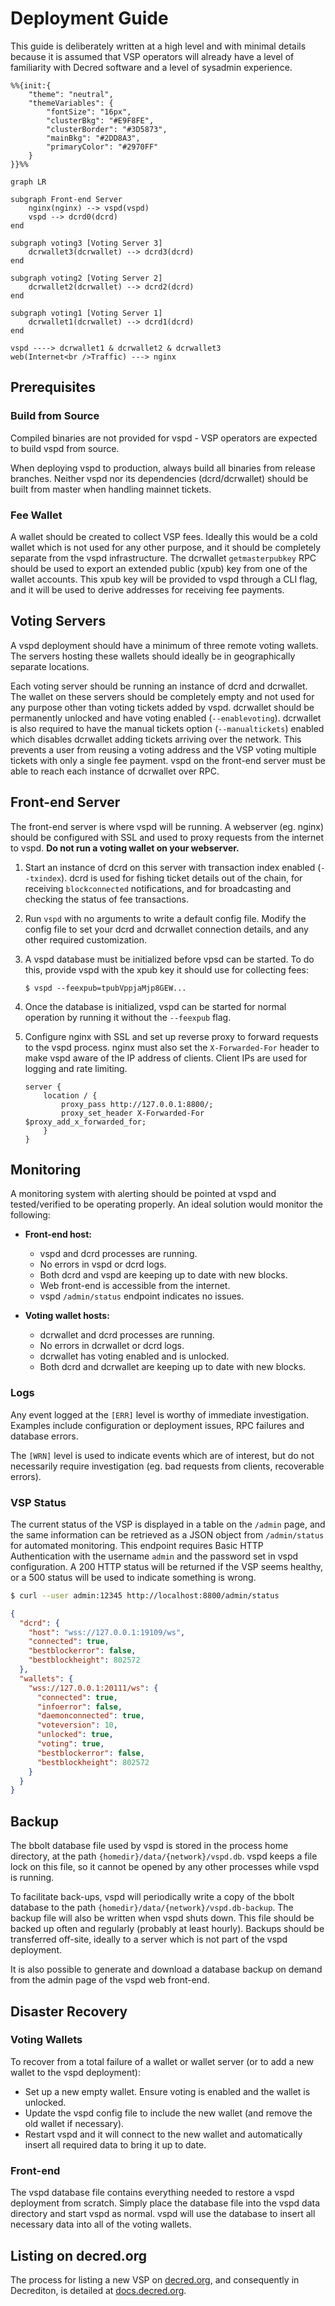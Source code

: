 # Deployment Guide

This guide is deliberately written at a high level and with minimal details
because it is assumed that VSP operators will already have a level of
familiarity with Decred software and a level of sysadmin experience.

```mermaid
%%{init:{
    "theme": "neutral",
    "themeVariables": {
        "fontSize": "16px",
        "clusterBkg": "#E9F8FE",
        "clusterBorder": "#3D5873",
        "mainBkg": "#2DD8A3",
        "primaryColor": "#2970FF"
    }
}}%%

graph LR

subgraph Front-end Server
    nginx(nginx) --> vspd(vspd)
    vspd --> dcrd0(dcrd)
end

subgraph voting3 [Voting Server 3]
    dcrwallet3(dcrwallet) --> dcrd3(dcrd)
end

subgraph voting2 [Voting Server 2]
    dcrwallet2(dcrwallet) --> dcrd2(dcrd)
end

subgraph voting1 [Voting Server 1]
    dcrwallet1(dcrwallet) --> dcrd1(dcrd)
end

vspd ----> dcrwallet1 & dcrwallet2 & dcrwallet3
web(Internet<br />Traffic) ---> nginx
```

## Prerequisites

### Build from Source

Compiled binaries are not provided for vspd - VSP operators are expected to
build vspd from source.

When deploying vspd to production, always build all binaries from release
branches.
Neither vspd nor its dependencies (dcrd/dcrwallet) should be built from master
when handling mainnet tickets.

### Fee Wallet

A wallet should be created to collect VSP fees. Ideally this would be a cold
wallet which is not used for any other purpose, and it should be completely
separate from the vspd infrastructure. The dcrwallet `getmasterpubkey` RPC
should be used to export an extended public (xpub) key from one of the wallet
accounts. This xpub key will be provided to vspd through a CLI flag, and it will
be used to derive addresses for receiving fee payments.

## Voting Servers

A vspd deployment should have a minimum of three remote voting wallets. The
servers hosting these wallets should ideally be in geographically separate
locations.

Each voting server should be running an instance of dcrd and dcrwallet. The
wallet on these servers should be completely empty and not used for any purpose
other than voting tickets added by vspd.
dcrwallet should be permanently unlocked and have voting enabled
(`--enablevoting`). dcrwallet is also required to have the manual tickets
option (`--manualtickets`) enabled which disables dcrwallet adding tickets
arriving over the network.
This prevents a user from reusing a voting address and the VSP voting multiple
tickets with only a single fee payment.
vspd on the front-end server must be able to reach each instance of dcrwallet
over RPC.

## Front-end Server

The front-end server is where vspd will be running. A webserver (eg. nginx)
should be configured with SSL and used to proxy requests from the internet to
vspd. **Do not run a voting wallet on your webserver.**

1. Start an instance of dcrd on this server with transaction index enabled
   (`--txindex`). dcrd is used for fishing ticket details out of the chain, for
   receiving `blockconnected` notifications, and for broadcasting and checking
   the status of fee transactions.

1. Run `vspd` with no arguments to write a default config file. Modify the
   config file to set your dcrd and dcrwallet connection details, and any other
   required customization.

1. A vspd database must be initialized before vpsd can be started. To do this,
   provide vspd with the xpub key it should use for collecting fees:

    ```no-highlight
    $ vspd --feexpub=tpubVppjaMjp8GEW...
    ```

1. Once the database is initialized, vspd can be started for normal operation by
   running it without the `--feexpub` flag.

1. Configure nginx with SSL and set up reverse proxy to forward requests to the
   vspd process. nginx must also set the `X-Forwarded-For` header to make vspd
   aware of the IP address of clients. Client IPs are used for logging and rate
   limiting.

    ```no-higlight
    server {
        location / {
            proxy_pass http://127.0.0.1:8800/;
            proxy_set_header X-Forwarded-For $proxy_add_x_forwarded_for;
        }
    }
    ```

## Monitoring

A monitoring system with alerting should be pointed at vspd and tested/verified
to be operating properly. An ideal solution would monitor the following:

- **Front-end host:**

  - vspd and dcrd processes are running.
  - No errors in vspd or dcrd logs.
  - Both dcrd and vspd are keeping up to date with new blocks.
  - Web front-end is accessible from the internet.
  - vspd `/admin/status` endpoint indicates no issues.

- **Voting wallet hosts:**

  - dcrwallet and dcrd processes are running.
  - No errors in dcrwallet or dcrd logs.
  - dcrwallet has voting enabled and is unlocked.
  - Both dcrd and dcrwallet are keeping up to date with new blocks.

### Logs

Any event logged at the `[ERR]` level is worthy of immediate investigation.
Examples include configuration or deployment issues, RPC failures and database
errors.

The `[WRN]` level is used to indicate events which are of interest, but do not
necessarily require investigation (eg. bad requests from clients, recoverable
errors).

### VSP Status

The current status of the VSP is displayed in a table on the `/admin`
page, and the same information can be retrieved as a JSON object from
`/admin/status` for automated monitoring. This endpoint requires Basic HTTP
Authentication with the username `admin` and the password set in vspd
configuration. A 200 HTTP status will be returned if the VSP seems
healthy, or a 500 status will be used to indicate something is wrong.

```bash
$ curl --user admin:12345 http://localhost:8800/admin/status
```

```json
{
  "dcrd": {
    "host": "wss://127.0.0.1:19109/ws",
    "connected": true,
    "bestblockerror": false,
    "bestblockheight": 802572
  },
  "wallets": {
    "wss://127.0.0.1:20111/ws": {
      "connected": true,
      "infoerror": false,
      "daemonconnected": true,
      "voteversion": 10,
      "unlocked": true,
      "voting": true,
      "bestblockerror": false,
      "bestblockheight": 802572
    }
  }
}
```

## Backup

The bbolt database file used by vspd is stored in the process home directory, at
the path `{homedir}/data/{network}/vspd.db`. vspd keeps a file lock on this
file, so it cannot be opened by any other processes while vspd is running.

To facilitate back-ups, vspd will periodically write a copy of the bbolt
database to the path `{homedir}/data/{network}/vspd.db-backup`.
The backup file will also be written when vspd shuts down.
This file should be backed up often and regularly (probably at least hourly).
Backups should be transferred off-site, ideally to a server which is not part of
the vspd deployment.

It is also possible to generate and download a database backup on demand from
the admin page of the vspd web front-end.

## Disaster Recovery

### Voting Wallets

To recover from a total failure of a wallet or wallet server (or to add a new
wallet to the vspd deployment):

- Set up a new empty wallet. Ensure voting is enabled and the wallet is
  unlocked.
- Update the vspd config file to include the new wallet (and remove the old
  wallet if necessary).
- Restart vspd and it will connect to the new wallet and automatically insert
  all required data to bring it up to date.

### Front-end

The vspd database file contains everything needed to restore a vspd deployment
from scratch. Simply place the database file into the vspd data directory and
start vspd as normal. vspd will use the database to insert all necessary data
into all of the voting wallets.

## Listing on decred.org

The process for listing a new VSP on [decred.org](https://decred.org/vsp/), and
consequently in Decrediton, is detailed at
[docs.decred.org](https://docs.decred.org/advanced/operating-a-vsp/).
